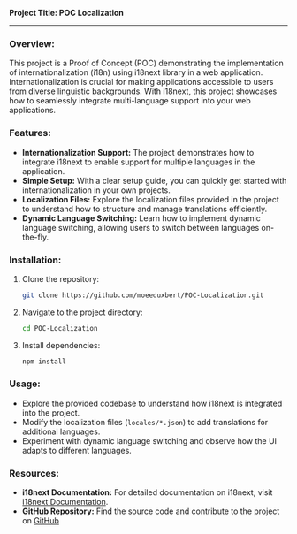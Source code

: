 **Project Title: POC Localization**

---

### Overview:
This project is a Proof of Concept (POC) demonstrating the implementation of internationalization (i18n) using i18next library in a web application. Internationalization is crucial for making applications accessible to users from diverse linguistic backgrounds. With i18next, this project showcases how to seamlessly integrate multi-language support into your web applications.

### Features:
- **Internationalization Support:** The project demonstrates how to integrate i18next to enable support for multiple languages in the application.
- **Simple Setup:** With a clear setup guide, you can quickly get started with internationalization in your own projects.
- **Localization Files:** Explore the localization files provided in the project to understand how to structure and manage translations efficiently.
- **Dynamic Language Switching:** Learn how to implement dynamic language switching, allowing users to switch between languages on-the-fly.

### Installation:
1. Clone the repository:
   ```bash
   git clone https://github.com/moeeduxbert/POC-Localization.git
   ```
2. Navigate to the project directory:
   ```bash
   cd POC-Localization
   ```
3. Install dependencies:
   ```bash
   npm install
   ```


### Usage:
- Explore the provided codebase to understand how i18next is integrated into the project.
- Modify the localization files (`locales/*.json`) to add translations for additional languages.
- Experiment with dynamic language switching and observe how the UI adapts to different languages.

### Resources:
- **i18next Documentation:** For detailed documentation on i18next, visit [i18next Documentation](https://www.i18next.com/).
- **GitHub Repository:** Find the source code and contribute to the project on [GitHub](https://github.com/moeeduxbert/POC-Localization)

